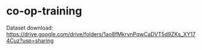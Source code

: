 # co-op-training

Dataset download: https://drive.google.com/drive/folders/1ao8fMkrynPqwCaDVT5d9ZKs_XY174Cuz?usp=sharing
